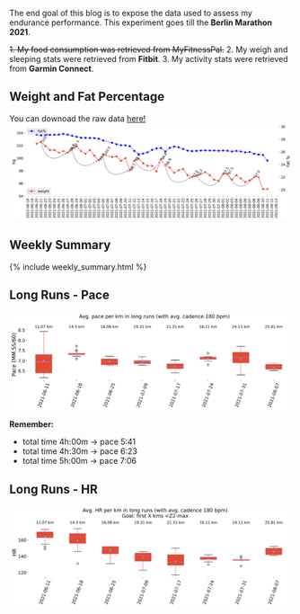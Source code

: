The end goal of this blog is to expose the data used to assess my endurance performance. This experiment goes till the **Berlin Marathon 2021**.

<s>1. My food consumption was retrieved from MyFitnessPal.</s>
2. My weigh and sleeping stats were retrieved from **Fitbit**.
3. My activity stats were retrieved from **Garmin Connect**.

## Weight and Fat Percentage
You can downoad the raw data [here!](https://github.com/jjsantanna/my_health_stats/blob/master/data/fitbit_data.xlsx?raw=true)
![Weight and Fat Percentage](/assets/weight.png)

## Weekly Summary
{% include weekly_summary.html %}

## Long Runs - Pace
![Pace boxplot](/assets/pace_boxplot.png)

**Remember:**
- total time 4h:00m -> pace 5:41
- total time 4h:30m -> pace 6:23
- total time 5h:00m -> pace 7:06

## Long Runs - HR
![HR boxplot](/assets/hr_boxplot.png)